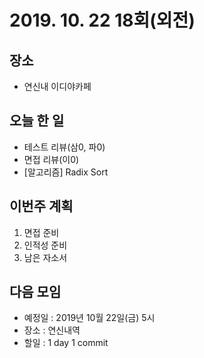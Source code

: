 # 2019. 10. 22 18회(외전)

## 장소
- 연신내 이디야카페

## 오늘 한 일
- 테스트 리뷰(삼0, 파0)
- 면접 리뷰(이0)
- [알고리즘] Radix Sort

## 이번주 계획
1. 면접 준비
2. 인적성 준비
3. 남은 자소서

## 다음 모임
- 예정일 : 2019년 10월 22일(금) 5시
- 장소 : 연신내역
- 할일 : 1 day 1 commit
